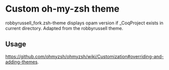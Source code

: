 # Custom oh-my-zsh theme

robbyrussell_fork.zsh-theme displays opam version if _CoqProject exists in current directory. Adapted from the robbyrussell theme. 

## Usage

https://github.com/ohmyzsh/ohmyzsh/wiki/Customization#overriding-and-adding-themes.
